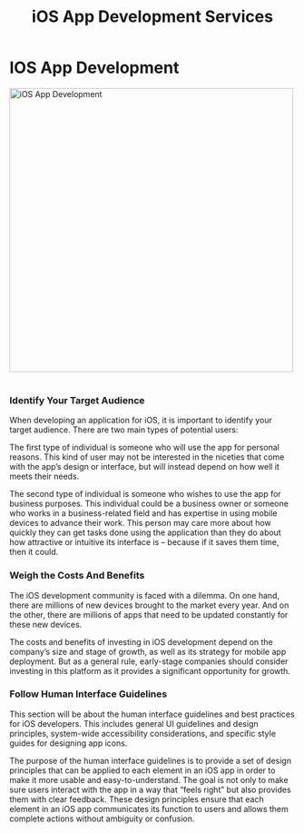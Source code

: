 ﻿---
layout: ../../../layouts/ServiceLayout.astro
title: "iOS App Development Services"
faqtitle1: "What factors should I consider when developing an iOS app?"
faqtext1: "When developing an iOS app, it's essential to identify your target audience, weigh the costs and benefits, and follow human interface guidelines. Understanding your target users' needs, considering the investment required, and adhering to Apple's design principles are crucial for success."

faqtitle2: "How can I identify my target audience for an iOS app?"
faqtext2: "To identify your target audience for an iOS app, consider both personal and business users. Understand their needs, preferences, and pain points. Conduct market research, gather user feedback, and analyze competitor apps to tailor your app's features and functionalities accordingly."

faqtitle3: "What are the benefits of following Apple's Human Interface Guidelines?"
faqtext3: "Following Apple's Human Interface Guidelines ensures that your iOS app provides a consistent and intuitive user experience. It helps improve usability, accessibility, and user satisfaction. Adhering to these guidelines also enhances your app's credibility and increases its chances of approval on the App Store."

---

# IOS App Development

<img src="/assets/img/service/ios-development.png" alt="iOS App Development" style="width: 500px"><br><br>

### Identify Your Target Audience

When developing an application for iOS, it is important to identify your target audience. There are two main types of potential users:

The first type of individual is someone who will use the app for personal reasons. This kind of user may not be interested in the niceties that come with the app’s design or interface, but will instead depend on how well it meets their needs.

The second type of individual is someone who wishes to use the app for business purposes. This individual could be a business owner or someone who works in a business-related field and has expertise in using mobile devices to advance their work. This person may care more about how quickly they can get tasks done using the application than they do about how attractive or intuitive its interface is – because if it saves them time, then it could.

### Weigh the Costs And Benefits

The iOS development community is faced with a dilemma. On one hand, there are millions of new devices brought to the market every year. And on the other, there are millions of apps that need to be updated constantly for these new devices.

The costs and benefits of investing in iOS development depend on the company’s size and stage of growth, as well as its strategy for mobile app deployment. But as a general rule, early-stage companies should consider investing in this platform as it provides a significant opportunity for growth.

### Follow Human Interface Guidelines

This section will be about the human interface guidelines and best practices for iOS developers. This includes general UI guidelines and design principles, system-wide accessibility considerations, and specific style guides for designing app icons.

The purpose of the human interface guidelines is to provide a set of design principles that can be applied to each element in an iOS app in order to make it more usable and easy-to-understand. The goal is not only to make sure users interact with the app in a way that “feels right” but also provides them with clear feedback. These design principles ensure that each element in an iOS app communicates its function to users and allows them complete actions without ambiguity or confusion.

